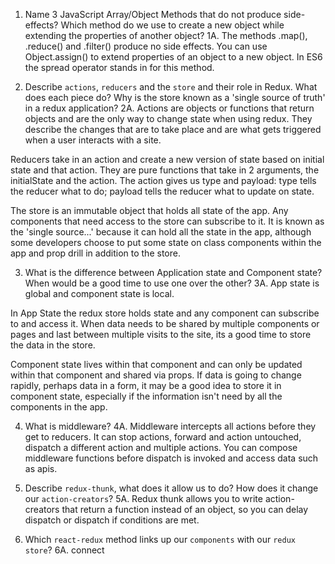 1.  Name 3 JavaScript Array/Object Methods that do not produce side-effects? Which method do we use to create a new object while extending the properties of another object?
1A.  The methods .map(), .reduce() and .filter() produce no side effects. You can use Object.assign() to extend properties of an object to a new object. In ES6 the spread operator stands in for this method.

2.  Describe `actions`, `reducers` and the `store` and their role in Redux. What does each piece do? Why is the store known as a 'single source of truth' in a redux application?
2A.  Actions are objects or functions that return objects and are the only way to change state when using redux. They describe the changes that are to take place and are what gets triggered when a user interacts with a site. 

Reducers take in an action and create a new version of state based on initial state and that action. They are pure functions that take in 2 arguments, the initialState and the action. The action gives us type and payload: type tells the reducer what to do; payload tells the reducer what to update on state.

The store is an immutable object that holds all state of the app. Any components that need access to the store can subscribe to it. It is known as the 'single source...' because it can hold all the state in the app, although some developers choose to put some state on class components within the app and prop drill in addition to the store.

3.  What is the difference between Application state and Component state? When would be a good time to use one over the other?
3A.  App state is global and component state is local.

In App State the redux store holds state and any component can subscribe to and access it.  When data needs to be shared by multiple components or pages and last between multiple visits to the site, its a good time to store the data in the store.  

Component state lives within that component and can only be updated within that component and shared via props. If data is going to change rapidly, perhaps data in a form, it may be a good idea to store it in component state, especially if the information isn't need by all the components in the app. 

4.  What is middleware?
4A.  Middleware intercepts all actions before they get to reducers. It can stop actions, forward and action untouched, dispatch a different action and multiple actions. You can compose middleware functions before dispatch is invoked and access data such as apis. 

5.  Describe `redux-thunk`, what does it allow us to do? How does it change our `action-creators`?
5A.  Redux thunk allows you to write action-creators that return a function instead of an object, so you can delay dispatch or dispatch if conditions are met.

6.  Which `react-redux` method links up our `components` with our `redux store`?
6A.  connect